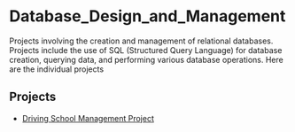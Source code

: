# Database_Design_and_Management
Projects involving the creation and management of relational databases. Projects include the use of SQL (Structured Query Language) for database creation, querying data, and performing various database operations. Here are the individual projects

## Projects
- [Driving School Management Project](driving_school_management_database_README.md)

